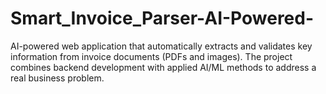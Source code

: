 # Smart_Invoice_Parser-AI-Powered-
AI-powered web application that automatically extracts and validates key information from invoice documents (PDFs and images). The project combines backend development with applied AI/ML methods to address a real business problem.
